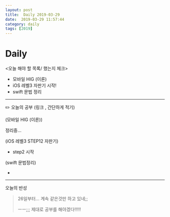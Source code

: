 ```yaml
---
layout: post
title:  Daily 2019-03-29
date:  2019-03-29 11:57:44
category: daily
tags: [2019]
---
```


# Daily

<오늘 해야 할 목록/ 했는지 체크>

- 모바일 HIG (이론)
- iOS 레벨3 자판기 시작!
- swift 문법 정리

------

✏️ 오늘의 공부 (링크 , 간단하게 적기)

(모바일 HIG (이론))

정리중...

(iOS 레벨3  STEP12 자판기)

- step2 시작

(swift 문법정리)

- 

------

오늘의 반성

> 26일부터... 계속 같은것만 하고 있네;; 
>
> ㅡㅡ;;; 제대로 공부를 해야겠다!!!!!